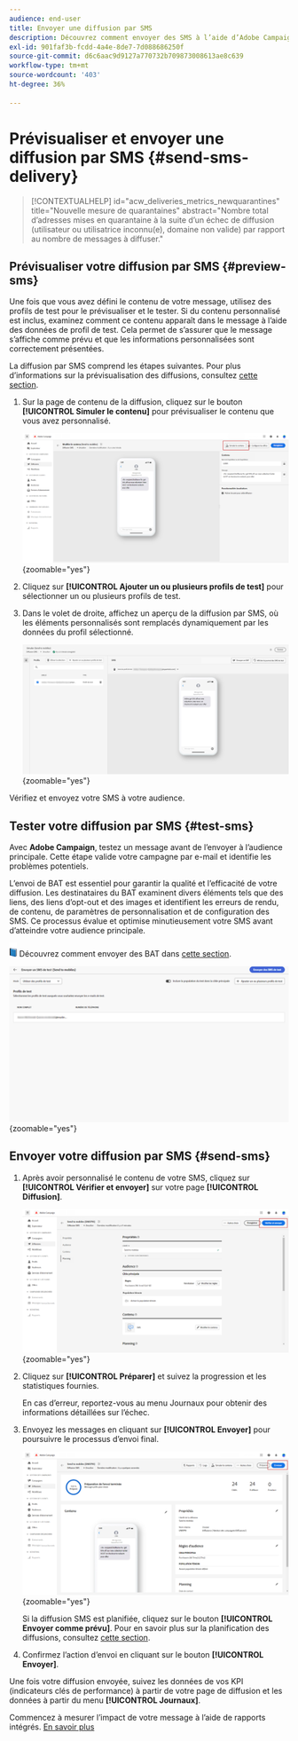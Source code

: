 ```yaml
---
audience: end-user
title: Envoyer une diffusion par SMS
description: Découvrez comment envoyer des SMS à l’aide d’Adobe Campaign Web.
exl-id: 901faf3b-fcdd-4a4e-8de7-7d088686250f
source-git-commit: d6c6aac9d9127a770732b709873008613ae8c639
workflow-type: tm+mt
source-wordcount: '403'
ht-degree: 36%

---
```


# Prévisualiser et envoyer une diffusion par SMS {#send-sms-delivery}

>[!CONTEXTUALHELP]
>id="acw_deliveries_metrics_newquarantines"
>title="Nouvelle mesure de quarantaines"
>abstract="Nombre total d’adresses mises en quarantaine à la suite d’un échec de diffusion (utilisateur ou utilisatrice inconnu(e), domaine non valide) par rapport au nombre de messages à diffuser."

## Prévisualiser votre diffusion par SMS {#preview-sms}

Une fois que vous avez défini le contenu de votre message, utilisez des profils de test pour le prévisualiser et le tester. Si du contenu personnalisé est inclus, examinez comment ce contenu apparaît dans le message à l’aide des données de profil de test. Cela permet de s’assurer que le message s’affiche comme prévu et que les informations personnalisées sont correctement présentées.

La diffusion par SMS comprend les étapes suivantes. Pour plus d’informations sur la prévisualisation des diffusions, consultez [cette section](../preview-test/preview-content.md).

1. Sur la page de contenu de la diffusion, cliquez sur le bouton **[!UICONTROL Simuler le contenu]** pour prévisualiser le contenu que vous avez personnalisé.

   ![Prévisualisation de contenu SMS personnalisé](assets/sms_send_1.png){zoomable="yes"}

1. Cliquez sur **[!UICONTROL Ajouter un ou plusieurs profils de test]** pour sélectionner un ou plusieurs profils de test.

   <!--
    Once your test profiles are selected, click **[!UICONTROL Select]**.
    ![Selecting test profiles for SMS preview](assets/sms_send_2.png){zoomable="yes"}
    -->

1. Dans le volet de droite, affichez un aperçu de la diffusion par SMS, où les éléments personnalisés sont remplacés dynamiquement par les données du profil sélectionné.

   ![Volet d&#39;aperçu affichant la diffusion SMS personnalisée](assets/sms_send_3.png){zoomable="yes"}

Vérifiez et envoyez votre SMS à votre audience.

## Tester votre diffusion par SMS {#test-sms}

Avec **Adobe Campaign**, testez un message avant de l’envoyer à l’audience principale. Cette étape valide votre campagne par e-mail et identifie les problèmes potentiels.

L’envoi de BAT est essentiel pour garantir la qualité et l’efficacité de votre diffusion. Les destinataires du BAT examinent divers éléments tels que des liens, des liens d’opt-out et des images et identifient les erreurs de rendu, de contenu, de paramètres de personnalisation et de configuration des SMS. Ce processus évalue et optimise minutieusement votre SMS avant d’atteindre votre audience principale.

![Icône de livre pour l’envoi de BAT](../assets/do-not-localize/book.png) Découvrez comment envoyer des BAT dans [cette section](../preview-test/test-deliveries.md).

![Test de la diffusion des SMS](assets/sms_send_6.png){zoomable="yes"}

## Envoyer votre diffusion par SMS {#send-sms}

1. Après avoir personnalisé le contenu de votre SMS, cliquez sur **[!UICONTROL Vérifier et envoyer]** sur votre page **[!UICONTROL Diffusion]**.

   ![Vérifier et envoyer la diffusion par SMS](assets/sms_send_4.png){zoomable="yes"}

1. Cliquez sur **[!UICONTROL Préparer]** et suivez la progression et les statistiques fournies.

   En cas d’erreur, reportez-vous au menu Journaux pour obtenir des informations détaillées sur l’échec.

1. Envoyez les messages en cliquant sur **[!UICONTROL Envoyer]** pour poursuivre le processus d’envoi final.

   ![Envoi d&#39;une diffusion SMS](assets/sms_send_5.png){zoomable="yes"}

   Si la diffusion SMS est planifiée, cliquez sur le bouton **[!UICONTROL Envoyer comme prévu]**. Pour en savoir plus sur la planification des diffusions, consultez [cette section](../msg/gs-messages.md#schedule-the-delivery-sending).

1. Confirmez l’action d’envoi en cliquant sur le bouton **[!UICONTROL Envoyer]**.

Une fois votre diffusion envoyée, suivez les données de vos KPI (indicateurs clés de performance) à partir de votre page de diffusion et les données à partir du menu **[!UICONTROL Journaux]**.

Commencez à mesurer l’impact de votre message à l’aide de rapports intégrés. [En savoir plus](../reporting/sms-report.md)